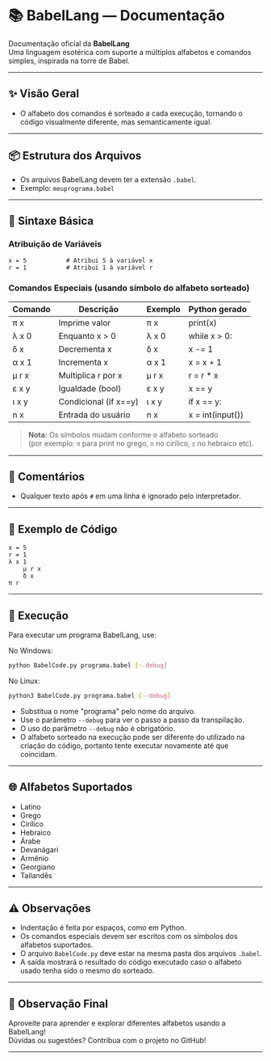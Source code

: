 # 📚 BabelLang — Documentação

Documentação oficial da **BabelLang**  
Uma linguagem esotérica com suporte a múltiplos alfabetos e comandos simples, inspirada na torre de Babel.

---

## ✨ Visão Geral

- O alfabeto dos comandos é sorteado a cada execução, tornando o código visualmente diferente, mas semanticamente igual.

---

## 📦 Estrutura dos Arquivos

- Os arquivos BabelLang devem ter a extensão `.babel`.
- Exemplo: `meuprograma.babel`

---

## 📝 Sintaxe Básica

### Atribuição de Variáveis

```plaintext
x = 5           # Atribui 5 à variável x
r = 1           # Atribui 1 à variável r
```

### Comandos Especiais (usando símbolo do alfabeto sorteado)

| Comando | Descrição              | Exemplo      | Python gerado         |
|---------|------------------------|--------------|-----------------------|
| π x     | Imprime valor          | π x          | print(x)              |
| λ x 0   | Enquanto x > 0         | λ x 0        | while x > 0:          |
| δ x     | Decrementa x           | δ x          | x -= 1                |
| α x 1   | Incrementa x           | α x 1        | x = x + 1             |
| μ r x   | Multiplica r por x     | μ r x        | r = r * x             |
| ε x y   | Igualdade (bool)       | ε x y        | x == y                |
| ι x y   | Condicional (if x==y)  | ι x y        | if x == y:            |
| n x     | Entrada do usuário     | n x          | x = int(input())      |

> **Nota:** Os símbolos mudam conforme o alfabeto sorteado  
> (por exemplo: `π` para print no grego, `п` no cirílico, `פ` no hebraico etc).

---

## 💬 Comentários

- Qualquer texto após `#` em uma linha é ignorado pelo interpretador.

---

## 🧩 Exemplo de Código

```plaintext
x = 5
r = 1
λ x 1
    μ r x
    δ x
π r
```

---

## 🚀 Execução

Para executar um programa BabelLang, use:

No Windows:
```sh
python BabelCode.py programa.babel [--debug]
```
No Linux:
```sh
python3 BabelCode.py programa.babel [--debug]
```

- Substitua o nome "programa" pelo nome do arquivo.
- Use o parâmetro `--debug` para ver o passo a passo da transpilação.
- O uso do parâmetro `--debug` não é obrigatório.
- O alfabeto sorteado na execução pode ser diferente do utilizado na criação do código, portanto tente executar novamente até que coincidam.

---

## 🌐 Alfabetos Suportados

- Latino
- Grego
- Cirílico
- Hebraico
- Árabe
- Devanágari
- Armênio
- Georgiano
- Tailandês

---

## ⚠️ Observações

- Indentação é feita por espaços, como em Python.
- Os comandos especiais devem ser escritos com os símbolos dos alfabetos suportados.
- O arquivo `BabelCode.py` deve estar na mesma pasta dos arquivos `.babel`.
- A saída mostrará o resultado do código executado caso o alfabeto usado tenha sido o mesmo do sorteado.

---

## 👀 Observação Final

Aproveite para aprender e explorar diferentes alfabetos usando a BabelLang!  
Dúvidas ou sugestões? Contribua com o projeto no GitHub!

---
